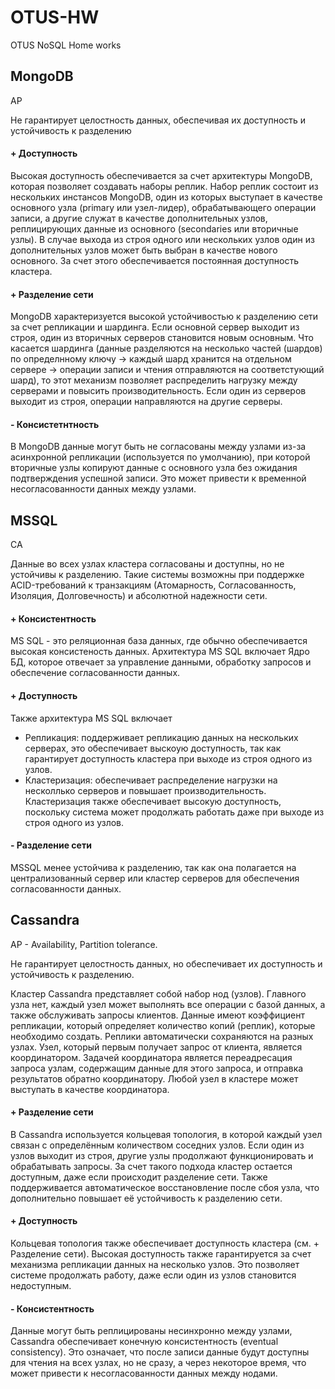 # OTUS-HW
OTUS NoSQL Home works

## MongoDB

AP

Не гарантирует целостность данных, обеспечивая их доступность и устойчивость к разделению

#### + Доступность

Высокая доступность обеспечивается за счет архитектуры MongoDB, которая позволяет создавать наборы реплик. Набор реплик состоит из нескольких инстансов MongoDB, один из которых выступает в качестве основного узла (primary или узел-лидер), обрабатывающего операции записи, а другие служат в качестве дополнительных узлов, реплицирующих данные из основного (secondaries или вторичные узлы). В случае выхода из строя одного или нескольких узлов один из дополнительных узлов может быть выбран в качестве нового основного. За счет этого обеспечивается постоянная доступность кластера. 

#### + Разделение сети 

MongoDB характеризуется высокой устойчивостью к разделению сети за счет репликации и шардинга. 
Если основной сервер выходит из строя, один из вторичных серверов становится новым основным. 
Что касается шардинга (данные разделяются на несколько частей (шардов) по определнному ключу -> каждый шард хранится на отдельном сервере -> операции записи и чтения отправляются на соответстующий шард), то этот механизм позволяет распределить нагрузку между серверами и повысить производительность. Если один из серверов выходит из строя, операции направляются на другие серверы. 

#### - Консистетнтность 

В MongoDB данные могут быть не согласованы между узлами из-за асинхронной репликации (используется по умолчанию), при которой вторичные узлы копируют данные с основного узла без ожидания подтверждения успешной записи. Это может привести к временной несогласованности данных между узлами.

## MSSQL

CA 

Данные во всех узлах кластера согласованы и доступны, но не устойчивы к разделению. 
Такие системы возможны при поддержке ACID-требований к транзакциям (Атомарность, Согласованность, Изоляция, Долговечность) и абсолютной надежности сети.

#### + Консистентность 
MS SQL - это реляционная база данных, где обычно обеспечивается высокая консистеность данных. 
Aрхитектура MS SQL включает Ядро БД, которое отвечает за управление данными, обработку запросов и обеспечение согласованности данных.

#### + Доступность 

Также архитектура MS SQL включает
- Репликация: поддерживает репликацию данных на нескольких серверах, это обеспечивает выскоую доступность, так как гарантирует доступность кластера при выходе из строя одного из узлов. 
- Кластеризация: обеспечивает распределение нагрузки на несколлько серверов и повышает производительность. Кластеризация также обеспечивает высокую доступность, поскольку система может продолжать работать даже при выходе из строя одного из узлов.

#### - Разделение сети 

MSSQL менее устойчива к разделению, так как она полагается на централизованный сервер или кластер серверов для обеспечения согласованности данных.

## Cassandra

AP - Availability, Partition tolerance. 

Не гарантирует целостность данных, но обеспечивает их доступность и устойчивость к разделению. 

Кластер Cassandra представляет собой набор нод (узлов). Главного узла нет, каждый узел может выполнять все операции с базой данных, а также обслуживать запросы клиентов.
Данные имеют коэффициент репликации, который определяет количество копий (реплик), которые необходимо создать. Реплики автоматически сохраняются на разных узлах. Узел, который первым получает запрос от клиента, является координатором. Задачей координатора является переадресация запроса узлам, содержащим данные для этого запроса, и отправка результатов обратно координатору. Любой узел в кластере может выступать в качестве координатора.

#### + Разделение сети

В Cassandra используется кольцевая топология, в которой каждый узел связан с определённым количеством соседних узлов. Если один из узлов выходит из строя, другие узлы продолжают функционировать и обрабатывать запросы. За счет такого подхода кластер остается доступным, даже если происходит разделение сети. Также поддерживается автоматическое восстановление после сбоя узла, что дополнительно повышает её устойчивость к разделению сети.

#### + Доступность 

Кольцевая топология также обеспечивает доступность кластера (см. + Разделение сети). Высокая доступность также гарантируется за счет механизма репликации данных на несколько узлов. Это позволяет системе продолжать работу, даже если один из узлов становится недоступным. 

#### - Консистентность 

Данные могут быть реплицированы несинхронно между узлами, Cassandra обеспечивает конечную консистентность (eventual consistency). Это означает, что после записи данные будут доступны для чтения на всех узлах, но не сразу, а через некоторое время, что может привести к несогласованности данных между нодами. 

